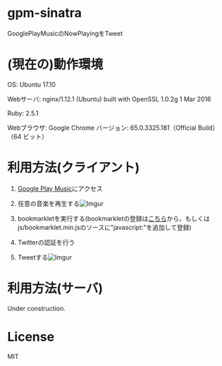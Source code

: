 # gpm-sinatra
GooglePlayMusicのNowPlayingをTweet

# (現在の)動作環境
OS: Ubuntu 17.10

Webサーバ: nginx/1.12.1 (Ubuntu) built with OpenSSL 1.0.2g  1 Mar 2016

Ruby: 2.5.1

Webブラウザ: Google Chrome バージョン: 65.0.3325.181（Official Build） （64 ビット）

# 利用方法(クライアント)

1. [Google Play Music](https://play.google.com/music/listen)にアクセス

2. 任意の音楽を再生する![Imgur](https://i.imgur.com/VBaK4vS.png)

3. bookmarkletを実行する(bookmarkletの登録は[こちら](https://atri-konami.github.io/product/gpm-sinatra)から，もしくはjs/bookmarklet.min.jsのソースに"javascript:"を追加して登録)

4. Twitterの認証を行う

5. Tweetする![Imgur](https://i.imgur.com/W9cyStr.png)

# 利用方法(サーバ)

Under construction.

# License
MIT
